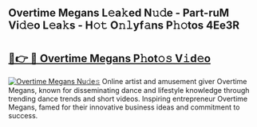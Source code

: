 ## Overtime Megans L𝚎a𝚔ed N𝚞𝚍e - Part-ruM Vi𝚍𝚎o L𝚎a𝚔s - H𝚘𝚝 O𝚗𝚕yf𝚊ns P𝚑𝚘tos 4Ee3R

# <h2><a href="http://kf35tfc.oniu.top/?m=Overtime+Megans">🔗👉 🔴 Overtime Megans P𝚑ot𝚘𝚜 V𝚒d𝚎o</a></h2>

[![Overtime Megans Nu𝚍e𝚜](https://i.imgur.com/0qMVB7G.gif)](http://kf35tfc.oniu.top/?m=Overtime+Megans)
Online artist and amusement giver Overtime Megans, known for disseminating dance and lifestyle knowledge through trending dance trends and short videos. Inspiring entrepreneur Overtime Megans, famed for their innovative business ideas and commitment to success.  
